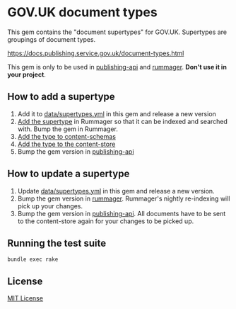 # GOV.UK document types

This gem contains the "document supertypes" for GOV.UK. Supertypes are groupings
of document types.

https://docs.publishing.service.gov.uk/document-types.html

This gem is only to be used in [publishing-api][publishing-api] and
[rummager][rummager]. **Don't use it in your project**.

## How to add a supertype

1. Add it to [data/supertypes.yml](data/supertypes.yml) in this gem and release a new version
2. [Add the supertype][rummager-pr] in Rummager so that it can be indexed and searched with. Bump the gem in Rummager.
3. [Add the type to content-schemas][schemas-pr]
4. [Add the type to the content-store][content-store-pr]
5. Bump the gem version in [publishing-api][publishing-api]

## How to update a supertype

1. Update [data/supertypes.yml](data/supertypes.yml) in this gem and release a new version.
2. Bump the gem version in [rummager][rummager]. Rummager's nightly re-indexing will pick up your changes.
3. Bump the gem version in [publishing-api][publishing-api]. All documents have to be sent to the content-store again for your changes to be picked up.

## Running the test suite

```
bundle exec rake
```

## License

[MIT License](LICENSE.txt)

[rummager-pr]: https://github.com/alphagov/rummager/pull/756
[schemas-pr]: https://github.com/alphagov/govuk-content-schemas/pull/551
[content-store-pr]: https://github.com/alphagov/content-store/pull/268

[publishing-api]: https://github.com/alphagov/publishing-api
[rummager]: https://github.com/alphagov/rummager
